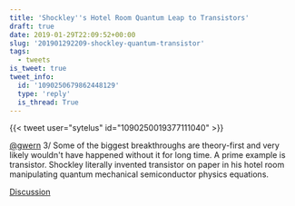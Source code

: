 ```yaml
---
title: 'Shockley''s Hotel Room Quantum Leap to Transistors'
draft: true
date: 2019-01-29T22:09:52+00:00
slug: '201901292209-shockley-quantum-transistor'
tags:
  - tweets
is_tweet: true
tweet_info:
  id: '1090250679862448129'
  type: 'reply'
  is_thread: True
---
```




{{< tweet user="sytelus" id="1090250019377111040" >}}

[@gwern](https://x.com/gwern) 3/ Some of the biggest breakthroughs are theory-first and very likely wouldn't have happened without it for long time. A prime example is transistor. Shockley literally invented transistor on paper in his hotel room manipulating quantum mechanical semiconductor physics equations.

[Discussion](https://x.com/sytelus/status/1090250679862448129)
